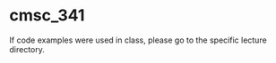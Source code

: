 # cmsc_341

If code examples were used in class, please go to the specific lecture directory.<br /> 
